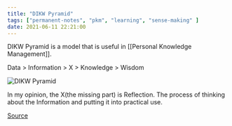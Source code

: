 ```yaml
---
title: "DIKW Pyramid"
tags: ["permanent-notes", "pkm", "learning", "sense-making" ]
date: 2021-06-11 22:21:00
---
```


DIKW Pyramid is a model that is useful in [[Personal Knowledge Management]]. 

Data > Information > X > Knowledge > Wisdom

![DIKW Pyramid](https://willemharmsen.com/wp-content/uploads/2020/11/DIKW-Pyramid.png)

In my opinion, the X(the missing part) is Reflection. The process of thinking about the Information and putting it into practical use.

[Source](https://willemharmsen.com/personal-knowledge-management-systems/)